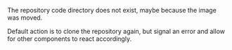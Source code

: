The repository code directory does not exist, maybe because the image was moved. 

Default action is to clone the repository again, but signal an error and allow for other components to react accordingly.